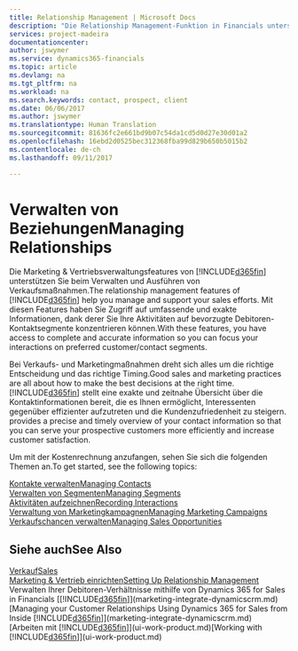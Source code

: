 ```yaml
---
title: Relationship Management | Microsoft Docs
description: "Die Relationship Management-Funktion in Financials unterstützt Ihr Verkaufsanstrengungen und Sie können damit auf Informationen Ihrer Kontakte und auf Vermögensfunktionen effizient zugreifen."
services: project-madeira
documentationcenter: 
author: jswymer
ms.service: dynamics365-financials
ms.topic: article
ms.devlang: na
ms.tgt_pltfrm: na
ms.workload: na
ms.search.keywords: contact, prospect, client
ms.date: 06/06/2017
ms.author: jswymer
ms.translationtype: Human Translation
ms.sourcegitcommit: 81636fc2e661bd9b07c54da1cd5d0d27e30d01a2
ms.openlocfilehash: 16ebd2d0525bec312368fba99d829b650b5015b2
ms.contentlocale: de-ch
ms.lasthandoff: 09/11/2017

---
```

# <a name="managing-relationships"></a><span data-ttu-id="6fcc2-103">Verwalten von Beziehungen</span><span class="sxs-lookup"><span data-stu-id="6fcc2-103">Managing Relationships</span></span>
<span data-ttu-id="6fcc2-104">Die Marketing & Vertriebsverwaltungsfeatures von [!INCLUDE[d365fin](includes/d365fin_md.md)] unterstützen Sie beim Verwalten und Ausführen von Verkaufsmaßnahmen.</span><span class="sxs-lookup"><span data-stu-id="6fcc2-104">The relationship management features of [!INCLUDE[d365fin](includes/d365fin_md.md)] help you manage and support your sales efforts.</span></span> <span data-ttu-id="6fcc2-105">Mit diesen Features haben Sie Zugriff auf umfassende und exakte Informationen, dank derer Sie Ihre Aktivitäten auf bevorzugte Debitoren-Kontaktsegmente konzentrieren können.</span><span class="sxs-lookup"><span data-stu-id="6fcc2-105">With these features, you have access to complete and accurate information so you can focus your interactions on preferred customer/contact segments.</span></span>

<span data-ttu-id="6fcc2-106">Bei Verkaufs- und Marketingmaßnahmen dreht sich alles um die richtige Entscheidung und das richtige Timing.</span><span class="sxs-lookup"><span data-stu-id="6fcc2-106">Good sales and marketing practices are all about how to make the best decisions at the right time.</span></span> [!INCLUDE[d365fin](includes/d365fin_md.md)]<span data-ttu-id="6fcc2-107"> stellt eine exakte und zeitnahe Übersicht über die Kontaktinformationen bereit, die es Ihnen ermöglicht, Interessenten gegenüber effizienter aufzutreten und die Kundenzufriedenheit zu steigern.</span><span class="sxs-lookup"><span data-stu-id="6fcc2-107"> provides a precise and timely overview of your contact information so that you can serve your prospective customers more efficiently and increase customer satisfaction.</span></span>

<span data-ttu-id="6fcc2-108">Um mit der Kostenrechnung anzufangen, sehen Sie sich die folgenden Themen an.</span><span class="sxs-lookup"><span data-stu-id="6fcc2-108">To get started, see the following topics:</span></span>

[<span data-ttu-id="6fcc2-109">Kontakte verwalten</span><span class="sxs-lookup"><span data-stu-id="6fcc2-109">Managing Contacts</span></span>](marketing-contacts.md)  
[<span data-ttu-id="6fcc2-110">Verwalten von Segmenten</span><span class="sxs-lookup"><span data-stu-id="6fcc2-110">Managing Segments</span></span>](marketing-segments.md)  
[<span data-ttu-id="6fcc2-111">Aktivitäten aufzeichnen</span><span class="sxs-lookup"><span data-stu-id="6fcc2-111">Recording Interactions</span></span>](marketing-interactions.md)  
[<span data-ttu-id="6fcc2-112">Verwaltung von Marketingkampagnen</span><span class="sxs-lookup"><span data-stu-id="6fcc2-112">Managing Marketing Campaigns</span></span>](marketing-campaigns.md)  
[<span data-ttu-id="6fcc2-113">Verkaufschancen verwalten</span><span class="sxs-lookup"><span data-stu-id="6fcc2-113">Managing Sales Opportunities</span></span>](marketing-manage-sales-opportunities.md)

## <a name="see-also"></a><span data-ttu-id="6fcc2-114">Siehe auch</span><span class="sxs-lookup"><span data-stu-id="6fcc2-114">See Also</span></span>
[<span data-ttu-id="6fcc2-115">Verkauf</span><span class="sxs-lookup"><span data-stu-id="6fcc2-115">Sales</span></span>](sales-manage-sales.md)  
[<span data-ttu-id="6fcc2-116">Marketing & Vertrieb einrichten</span><span class="sxs-lookup"><span data-stu-id="6fcc2-116">Setting Up Relationship Management</span></span>](marketing-setup-marketing.md)  
<span data-ttu-id="6fcc2-117">Verwalten Ihrer Debitoren-Verhältnisse mithilfe von Dynamics 365 for Sales in Financials [[!INCLUDE[d365fin](includes/d365fin_md.md)]](marketing-integrate-dynamicscrm.md)</span><span class="sxs-lookup"><span data-stu-id="6fcc2-117">[Managing your Customer Relationships Using Dynamics 365 for Sales from Inside [!INCLUDE[d365fin](includes/d365fin_md.md)]](marketing-integrate-dynamicscrm.md)</span></span>  
<span data-ttu-id="6fcc2-118">[Arbeiten mit [!INCLUDE[d365fin](includes/d365fin_md.md)]](ui-work-product.md)</span><span class="sxs-lookup"><span data-stu-id="6fcc2-118">[Working with [!INCLUDE[d365fin](includes/d365fin_md.md)]](ui-work-product.md)</span></span>  

